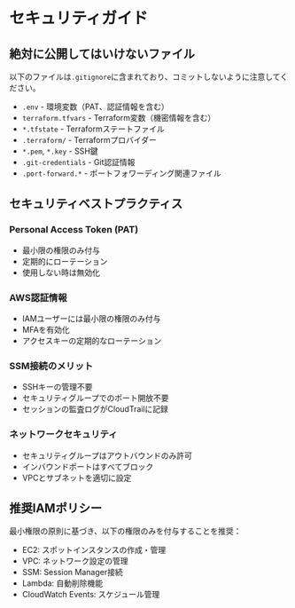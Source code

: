# セキュリティガイド

## 絶対に公開してはいけないファイル

以下のファイルは`.gitignore`に含まれており、コミットしないように注意してください。

- `.env` - 環境変数（PAT、認証情報を含む）
- `terraform.tfvars` - Terraform変数（機密情報を含む）
- `*.tfstate` - Terraformステートファイル
- `.terraform/` - Terraformプロバイダー
- `*.pem`, `*.key` - SSH鍵
- `.git-credentials` - Git認証情報
- `.port-forward.*` - ポートフォワーディング関連ファイル

## セキュリティベストプラクティス

### Personal Access Token (PAT)
- 最小限の権限のみ付与
- 定期的にローテーション
- 使用しない時は無効化

### AWS認証情報
- IAMユーザーには最小限の権限のみ付与
- MFAを有効化
- アクセスキーの定期的なローテーション

### SSM接続のメリット
- SSHキーの管理不要
- セキュリティグループでのポート開放不要
- セッションの監査ログがCloudTrailに記録

### ネットワークセキュリティ
- セキュリティグループはアウトバウンドのみ許可
- インバウンドポートはすべてブロック
- VPCとサブネットを適切に設定

## 推奨IAMポリシー

最小権限の原則に基づき、以下の権限のみを付与することを推奨：

- EC2: スポットインスタンスの作成・管理
- VPC: ネットワーク設定の管理
- SSM: Session Manager接続
- Lambda: 自動削除機能
- CloudWatch Events: スケジュール管理